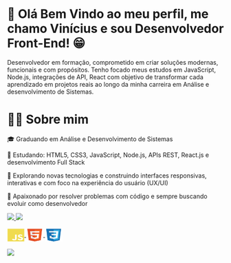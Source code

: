 # 👋 Olá Bem Vindo ao meu perfil, me chamo Vinícius e sou Desenvolvedor Front-End! 😁

Desenvolvedor em formação, comprometido em criar soluções modernas, funcionais e com propósitos.
Tenho focado meus estudos em JavaScript, Node.js, integrações de API, React com objetivo de transformar cada aprendizado em projetos reais ao longo da minha carreira em Análise e desenvolvimento de Sistemas.


# 👨‍💻 Sobre mim

   🎓 Graduando em Análise e Desenvolvimento de Sistemas

   🧠 Estudando: HTML5, CSS3, JavaScript, Node.js, APIs REST, React.js e desenvolvimento Full Stack

   🚀 Explorando novas tecnologias e construindo interfaces responsivas, interativas e com foco na experiência do usuário (UX/UI)

   🔧 Apaixonado por resolver problemas com código e sempre buscando evoluir como desenvolvedor

   


 <div>
   <a href="https://github.com/vinicius-griebler">
   <img height="180em" src="https://github-readme-stats.vercel.app/api?username=vinicius-griebler&show_icons=true&theme=tokyonight&include_all_commits=true&count_private=true"/>
   <img height="180em" src="https://github-readme-stats.vercel.app/api/top-langs/?username=vinicius-griebler&layout=compact&langs_count=6&theme=tokyonight"/>
</div>
    
<div style="display: inline_block"><br>
  <img align="center" alt="Js" height="30" width="40" src="https://raw.githubusercontent.com/devicons/devicon/master/icons/javascript/javascript-plain.svg">
  <img align="center" alt="HTML" height="30" width="40" src="https://raw.githubusercontent.com/devicons/devicon/master/icons/html5/html5-original.svg">
  <img align="center" alt="CSS" height="30" width="40" src="https://raw.githubusercontent.com/devicons/devicon/master/icons/css3/css3-original.svg">
</div>
 
<br>
 
 
<div> 
  <a href="https://www.linkedin.com/in/vin%C3%ADcius-griebler-05b4a4282/" target="_blank"><img src="https://img.shields.io/badge/-LinkedIn-%230077B5?style=for-the-badge&logo=linkedin&logoColor=white" target="_blank"></a>
</div>
